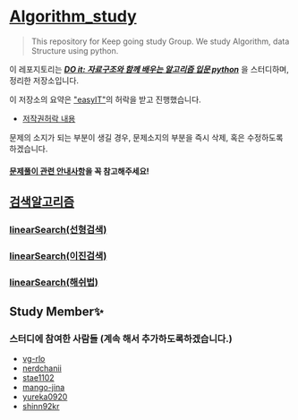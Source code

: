 # [Algorithm_study](https://github.com/narongchan/Algorithm_study)

>This repository for Keep going study Group. We study Algorithm, data Structure using python. 

이 레포지토리는 ***[DO it: 자료구조와 함께 배우는 알고리즘 입문 python](https://github.com/easyIT/doit_dsalgo_with_python)*** 을 스터디하며, 정리한 저장소입니다.

이 저장소의 요약은 ["easyIT"]("https://github.com/easyIT)의 허락을 받고 진행했습니다.
- [저작권허락 내용]("https://github.com/easysIT/doit_dsalgo_with_python/issues/2")

문제의 소지가 되는 부분이 생길 경우, 문제소지의 부분을 즉시 삭제, 혹은 수정하도록 하겠습니다.

#### [문제풀이 관련 안내사항](code/CODE_README.md "문제풀이 관련 안내사항")을 꼭 참고해주세요!

## [검색알고리즘](검색알고리즘/)
### [linearSearch(선형검색)](검색알고리즘/linearSearch.md)



### [linearSearch(이진검색)](검색알고리즘/binarySearch.md)
### [linearSearch(해쉬법)](검색알고리즘/hashSearch.md)


## Study Member✨
### **스터디에 참여한 사람들** (계속 해서 추가하도록하겠습니다.)


- [vg-rlo](https://www.github.com/vg-rlo "vg-rlo의 Github")
- [nerdchanii](https://www.github.com/vg-rlo "narongchan의 Github")
- [stae1102](https://wwww.github.com/stae1102 "stae1102의 Github")
- [mango-jina](https://www.github.com/mango-jina "puro의 Github")
- [yureka0920](https://www.github.com/yureka0920 "yereka0920의 Github")
- [shinn92kr](https://www.github.com/shinn92kr "shinn92kr Github")
